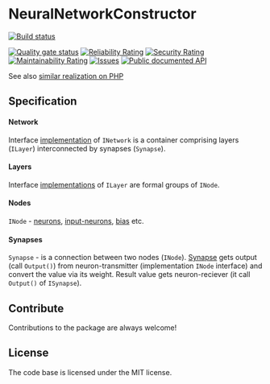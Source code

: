 # NeuralNetworkConstructor

[![Build status](https://ci.appveyor.com/api/projects/status/dsyj7gu551sg2jey?svg=true)](https://ci.appveyor.com/project/A1essandro/neuralnetworkconstructor)

[![Quality gate status](https://sonarcloud.io/api/badges/measure?key=neural-network-constructor&metric=alert_status)](https://sonarqube.com/dashboard/index/neural-network-constructor)
[![Reliability Rating](https://sonarcloud.io/api/badges/measure?key=neural-network-constructor&metric=reliability_rating)](https://sonarqube.com/dashboard/index/neural-network-constructor)
[![Security Rating](https://sonarcloud.io/api/badges/measure?key=neural-network-constructor&metric=security_rating)](https://sonarqube.com/dashboard/index/neural-network-constructor)
[![Maintainability Rating](https://sonarcloud.io/api/badges/measure?key=neural-network-constructor&metric=sqale_rating)](https://sonarqube.com/dashboard/index/neural-network-constructor)
[![Issues](https://sonarcloud.io/api/badges/measure?key=neural-network-constructor&metric=violations)](https://sonarqube.com/dashboard/index/neural-network-constructor)
[![Public documented API](https://sonarcloud.io/api/badges/measure?key=neural-network-constructor&metric=public_documented_api_density)](https://sonarqube.com/dashboard/index/neural-network-constructor)

See also [similar realization on PHP](https://github.com/A1essandro/neural-network)

## Specification

#### Network

Interface [implementation](https://github.com/A1essandro/NeuralNetworkConstructor/tree/master/NeuralNetworkConstructor/Network) of `INetwork` is a container comprising layers (`ILayer`) interconnected by synapses (`Synapse`).

#### Layers

Interface [implementations](https://github.com/A1essandro/NeuralNetworkConstructor/tree/master/NeuralNetworkConstructor/Network/Layer) of `ILayer` are formal groups of `INode`.

#### Nodes

`INode` - [neurons](https://github.com/A1essandro/NeuralNetworkConstructor/blob/master/NeuralNetworkConstructor/Network/Node/Neuron.cs), [input-neurons](https://github.com/A1essandro/NeuralNetworkConstructor/blob/master/NeuralNetworkConstructor/Network/Node/InputNode.cs), [bias](https://github.com/A1essandro/NeuralNetworkConstructor/blob/master/NeuralNetworkConstructor/Network/Node/Bias.cs) etc.

#### Synapses

`Synapse` - is a connection between two nodes (`INode`). [Synapse](https://github.com/A1essandro/NeuralNetworkConstructor/tree/master/NeuralNetworkConstructor/Network/Node/Synapse) gets output (call `Output()`) from neuron-transmitter (implementation `INode` interface) and convert the value via its weight. Result value gets neuron-reciever (it call `Output()` of `ISynapse`).

## Contribute

Contributions to the package are always welcome!

## License

The code base is licensed under the MIT license.
